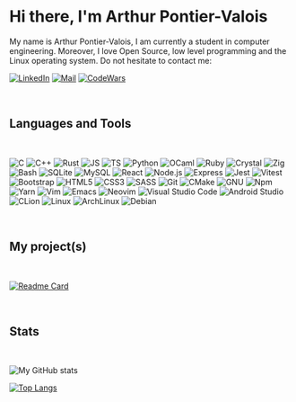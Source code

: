 # Hi there, I'm Arthur Pontier-Valois

My name is Arthur Pontier-Valois, I am currently a student in computer engineering. Moreover, I love Open Source, low level programming and the Linux operating system. Do not hesitate to contact me:

<a href="https://www.linkedin.com/in/arthur-pontier-valois-380983251/">![LinkedIn](https://img.shields.io/badge/-ArthurPV-d7ddd9?color=282d39&label=%20&logo=LinkedIn&logoColor=d7ddd9&style=for-the-badge)</a>
<a href="mailto:arthurpontiervalois@gmail.com">
![Mail](https://img.shields.io/badge/-ArthurPV-d7ddd9?color=282d39&label=%20&logo=GMail&logoColor=d7ddd9&style=for-the-badge)</a>
<a href="https://www.codewars.com/users/ArthurPV">![CodeWars](https://img.shields.io/badge/-ArthurPV-d7ddd9?color=282d39&label=%20&logo=CodeWars&logoColor=d7ddd9&style=for-the-badge)</a>

<br />

## Languages and Tools

<br />

![C](https://img.shields.io/badge/---?color=282d39&label=%20&logo=c&logoColor=d7ddd9&style=for-the-badge)
![C++](https://img.shields.io/badge/---?color=282d39&label=%20&logo=cplusplus&logoColor=d7ddd9&style=for-the-badge)
![Rust](https://img.shields.io/badge/---?color=282d39&label=%20&logo=rust&logoColor=d7ddd9&style=for-the-badge)
![JS](https://img.shields.io/badge/---?color=282d39&label=%20&logo=JavaScript&logoColor=d7ddd9&style=for-the-badge)
![TS](https://img.shields.io/badge/---?color=282d39&label=%20&logo=TypeScript&logoColor=d7ddd9&style=for-the-badge)
![Python](https://img.shields.io/badge/---?color=282d39&label=%20&logo=Python&logoColor=d7ddd9&style=for-the-badge)
![OCaml](https://img.shields.io/badge/---?color=282d39&label=%20&logo=OCaml&logoColor=d7ddd9&style=for-the-badge)
![Ruby](https://img.shields.io/badge/---?color=282d39&label=%20&logo=ruby&logoColor=d7ddd9&style=for-the-badge)
![Crystal](https://img.shields.io/badge/---?color=282d39&label=%20&logo=crystal&logoColor=d7ddd9&style=for-the-badge)
![Zig](https://img.shields.io/badge/---?color=282d39&label=%20&logo=Zig&logoColor=d7ddd9&style=for-the-badge)
![Bash](https://img.shields.io/badge/---?color=282d39&label=%20&logo=GNUBash&logoColor=d7ddd9&style=for-the-badge)
![SQLite](https://img.shields.io/badge/---?color=282d39&label=%20&logo=SQLite&logoColor=d7ddd9&style=for-the-badge)
![MySQL](https://img.shields.io/badge/---?color=282d39&label=%20&logo=MySQL&logoColor=d7ddd9&style=for-the-badge)
![React](https://img.shields.io/badge/---?color=282d39&label=%20&logo=React&logoColor=d7ddd9&style=for-the-badge)
![Node.js](https://img.shields.io/badge/---?color=282d39&label=%20&logo=Node.js&logoColor=d7ddd9&style=for-the-badge)
![Express](https://img.shields.io/badge/---?color=282d39&label=%20&logo=Express&logoColor=d7ddd9&style=for-the-badge)
![Jest](https://img.shields.io/badge/---?color=282d39&label=%20&logo=Jest&logoColor=d7ddd9&style=for-the-badge)
![Vitest](https://img.shields.io/badge/---?color=282d39&label=%20&logo=Vitest&logoColor=d7ddd9&style=for-the-badge)
![Bootstrap](https://img.shields.io/badge/---?color=282d39&label=%20&logo=Bootstrap&logoColor=d7ddd9&style=for-the-badge)
![HTML5](https://img.shields.io/badge/---?color=282d39&label=%20&logo=HTML5&logoColor=d7ddd9&style=for-the-badge)
![CSS3](https://img.shields.io/badge/---?color=282d39&label=%20&logo=CSS3&logoColor=d7ddd9&style=for-the-badge)
![SASS](https://img.shields.io/badge/---?color=282d39&label=%20&logo=SASS&logoColor=d7ddd9&style=for-the-badge)
![Git](https://img.shields.io/badge/---?color=282d39&label=%20&logo=Git&logoColor=d7ddd9&style=for-the-badge)
![CMake](https://img.shields.io/badge/---?color=282d39&label=%20&logo=CMake&logoColor=d7ddd9&style=for-the-badge)
![GNU](https://img.shields.io/badge/---?color=282d39&label=%20&logo=GNU&logoColor=d7ddd9&style=for-the-badge)
![Npm](https://img.shields.io/badge/---?color=282d39&label=%20&logo=Npm&logoColor=d7ddd9&style=for-the-badge)
![Yarn](https://img.shields.io/badge/---?color=282d39&label=%20&logo=Yarn&logoColor=d7ddd9&style=for-the-badge)
![Vim](https://img.shields.io/badge/---?color=282d39&label=%20&logo=Vim&logoColor=d7ddd9&style=for-the-badge)
![Emacs](https://img.shields.io/badge/---?color=282d39&label=%20&logo=GNUEmacs&logoColor=d7ddd9&style=for-the-badge)
![Neovim](https://img.shields.io/badge/---?color=282d39&label=%20&logo=Neovim&logoColor=d7ddd9&style=for-the-badge)
![Visual Studio Code](https://img.shields.io/badge/---?color=282d39&label=%20&logo=VisualStudioCode&logoColor=d7ddd9&style=for-the-badge)
![Android Studio](https://img.shields.io/badge/---?color=282d39&label=%20&logo=AndroidStudio&logoColor=d7ddd9&style=for-the-badge)
![CLion](https://img.shields.io/badge/---?color=282d39&label=%20&logo=CLion&logoColor=d7ddd9&style=for-the-badge)
![Linux](https://img.shields.io/badge/---?color=282d39&label=%20&logo=Linux&logoColor=d7ddd9&style=for-the-badge)
![ArchLinux](https://img.shields.io/badge/---?color=282d39&label=%20&logo=ArchLinux&logoColor=d7ddd9&style=for-the-badge)
![Debian](https://img.shields.io/badge/---?color=282d39&label=%20&logo=Debian&logoColor=d7ddd9&style=for-the-badge)

<br>

## My project(s)

<br>

[![Readme Card](https://github-readme-stats.vercel.app/api/pin/?username=ArthurPV&repo=lily&show_icons=true&title_color=d7ddd9&text_color=d7ddd9&icon_color=d7ddd9&border_color=282d39&bg_color=282d39&hide_border=true&border_radius=10)](https://github.com/ArthurPV/lily)

<br>

## Stats

<br>

![My GitHub stats](https://github-readme-stats.vercel.app/api?username=ArthurPV&show_icons=true&title_color=d7ddd9&text_color=d7ddd9&icon_color=d7ddd9&border_color=282d39&bg_color=282d39&hide_border=true&border_radius=10)

[![Top Langs](https://github-readme-stats.vercel.app/api/top-langs/?username=ArthurPV&hide_progress=false&layout=compact&show_icons=true&title_color=d7ddd9&text_color=d7ddd9&icon_color=d7ddd9&border_color=282d39&bg_color=282d39&hide_border=true&border_radius=10&langs_count=6)](https://github.com/anuraghazra/github-readme-stats)
